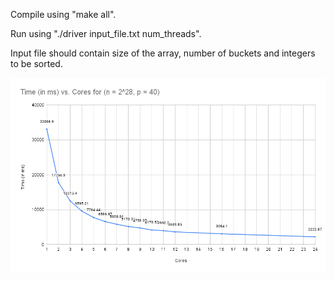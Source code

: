 Compile using "make all".

Run using "./driver input_file.txt num_threads".

Input file should contain size of the array, number of buckets and integers to be sorted.

![alt text](./result.png)
